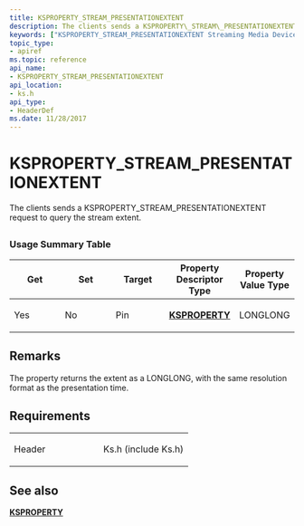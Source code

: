 ```yaml
---
title: KSPROPERTY_STREAM_PRESENTATIONEXTENT
description: The clients sends a KSPROPERTY\_STREAM\_PRESENTATIONEXTENT request to query the stream extent.
keywords: ["KSPROPERTY_STREAM_PRESENTATIONEXTENT Streaming Media Devices"]
topic_type:
- apiref
ms.topic: reference
api_name:
- KSPROPERTY_STREAM_PRESENTATIONEXTENT
api_location:
- ks.h
api_type:
- HeaderDef
ms.date: 11/28/2017
---
```


# KSPROPERTY\_STREAM\_PRESENTATIONEXTENT


The clients sends a KSPROPERTY\_STREAM\_PRESENTATIONEXTENT request to query the stream extent.

## <span id="ddk_ksproperty_stream_presentationextent_ks"></span><span id="DDK_KSPROPERTY_STREAM_PRESENTATIONEXTENT_KS"></span>


### Usage Summary Table

<table>
<colgroup>
<col width="20%" />
<col width="20%" />
<col width="20%" />
<col width="20%" />
<col width="20%" />
</colgroup>
<thead>
<tr class="header">
<th>Get</th>
<th>Set</th>
<th>Target</th>
<th>Property Descriptor Type</th>
<th>Property Value Type</th>
</tr>
</thead>
<tbody>
<tr class="odd">
<td><p>Yes</p></td>
<td><p>No</p></td>
<td><p>Pin</p></td>
<td><p><a href="/windows-hardware/drivers/stream/ksproperty-structure" data-raw-source="[&lt;strong&gt;KSPROPERTY&lt;/strong&gt;](./ksproperty-structure.md)"><strong>KSPROPERTY</strong></a></p></td>
<td><p>LONGLONG</p></td>
</tr>
</tbody>
</table>

 

## Remarks

The property returns the extent as a LONGLONG, with the same resolution format as the presentation time.

## Requirements

<table>
<colgroup>
<col width="50%" />
<col width="50%" />
</colgroup>
<tbody>
<tr class="odd">
<td><p>Header</p></td>
<td>Ks.h (include Ks.h)</td>
</tr>
</tbody>
</table>

## See also


[**KSPROPERTY**](ksproperty-structure.md)
